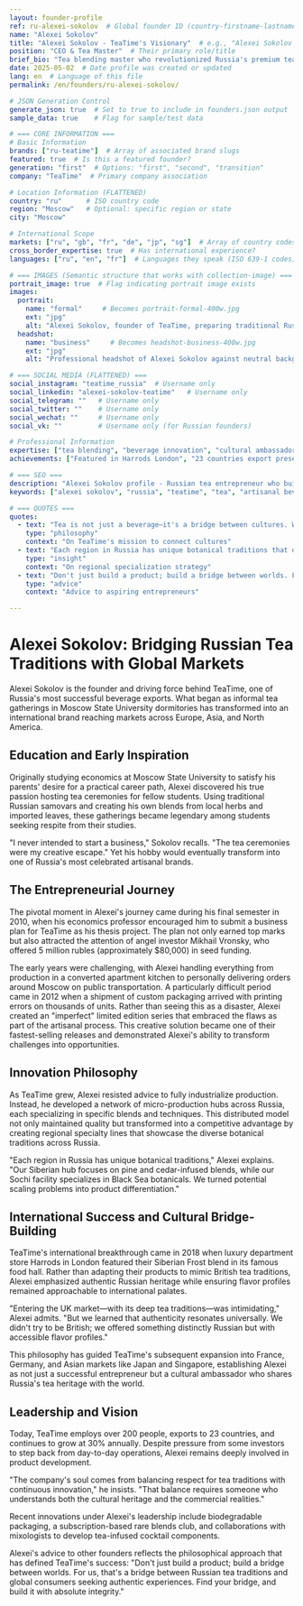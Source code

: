 ```yaml
---
layout: founder-profile
ref: ru-alexei-sokolov  # Global founder ID (country-firstname-lastname format)
name: "Alexei Sokolov"
title: "Alexei Sokolov - TeaTime's Visionary"  # e.g., "Alexei Sokolov - Moscow's Tea Master"
position: "CEO & Tea Master"  # Their primary role/title
brief_bio: "Tea blending master who revolutionized Russia's premium tea market with unique botanical infusions."
date: 2025-05-02  # Date profile was created or updated
lang: en  # Language of this file
permalink: /en/founders/ru-alexei-sokolov/

# JSON Generation Control
generate_json: true  # Set to true to include in founders.json output
sample_data: true    # Flag for sample/test data

# === CORE INFORMATION ===
# Basic Information
brands: ["ru-teatime"]  # Array of associated brand slugs
featured: true  # Is this a featured founder?
generation: "first"  # Options: "first", "second", "transition"
company: "TeaTime"  # Primary company association

# Location Information (FLATTENED)
country: "ru"      # ISO country code
region: "Moscow"   # Optional: specific region or state
city: "Moscow"

# International Scope
markets: ["ru", "gb", "fr", "de", "jp", "sg"]  # Array of country codes where they operate
cross_border_expertise: true  # Has international experience?
languages: ["ru", "en", "fr"]  # Languages they speak (ISO 639-1 codes)

# === IMAGES (Semantic structure that works with collection-image) ===
portrait_image: true  # Flag indicating portrait image exists
images:
  portrait:
    name: "formal"     # Becomes portrait-formal-400w.jpg
    ext: "jpg"
    alt: "Alexei Sokolov, founder of TeaTime, preparing traditional Russian tea ceremony with antique brass samovar while wearing traditional Russian vest in elegant tearoom setting"
  headshot:
    name: "business"     # Becomes headshot-business-400w.jpg
    ext: "jpg"
    alt: "Professional headshot of Alexei Sokolov against neutral background, wearing business attire with confident expression"

# === SOCIAL MEDIA (FLATTENED) ===
social_instagram: "teatime_russia"  # Username only
social_linkedin: "alexei-sokolov-teatime"   # Username only
social_telegram: ""   # Username only
social_twitter: ""    # Username only
social_wechat: ""     # Username only
social_vk: ""         # Username only (for Russian founders)

# Professional Information
expertise: ["tea blending", "beverage innovation", "cultural ambassador", "brand storytelling"]  # Max 4 items
achievements: ["Featured in Harrods London", "23 countries export presence", "30% annual growth rate"]

# === SEO ===
description: "Alexei Sokolov profile - Russian tea entrepreneur who built TeaTime into an international artisanal tea brand with 23-country presence."
keywords: ["alexei sokolov", "russia", "teatime", "tea", "artisanal beverages", "harrods", "cultural ambassador"]

# === QUOTES ===
quotes:
  - text: "Tea is not just a beverage—it's a bridge between cultures. When we share tea, we share stories, traditions, and understanding."
    type: "philosophy"
    context: "On TeaTime's mission to connect cultures"
  - text: "Each region in Russia has unique botanical traditions that deserve to be preserved and celebrated globally."
    type: "insight"
    context: "On regional specialization strategy"
  - text: "Don't just build a product; build a bridge between worlds. Find your bridge, and build it with absolute integrity."
    type: "advice"
    context: "Advice to aspiring entrepreneurs"

---
```


# Alexei Sokolov: Bridging Russian Tea Traditions with Global Markets

Alexei Sokolov is the founder and driving force behind TeaTime, one of Russia's most successful beverage exports. What began as informal tea gatherings in Moscow State University dormitories has transformed into an international brand reaching markets across Europe, Asia, and North America.

## Education and Early Inspiration

Originally studying economics at Moscow State University to satisfy his parents' desire for a practical career path, Alexei discovered his true passion hosting tea ceremonies for fellow students. Using traditional Russian samovars and creating his own blends from local herbs and imported leaves, these gatherings became legendary among students seeking respite from their studies.

"I never intended to start a business," Sokolov recalls. "The tea ceremonies were my creative escape." Yet his hobby would eventually transform into one of Russia's most celebrated artisanal brands.

## The Entrepreneurial Journey

The pivotal moment in Alexei's journey came during his final semester in 2010, when his economics professor encouraged him to submit a business plan for TeaTime as his thesis project. The plan not only earned top marks but also attracted the attention of angel investor Mikhail Vronsky, who offered 5 million rubles (approximately $80,000) in seed funding.

The early years were challenging, with Alexei handling everything from production in a converted apartment kitchen to personally delivering orders around Moscow on public transportation. A particularly difficult period came in 2012 when a shipment of custom packaging arrived with printing errors on thousands of units. Rather than seeing this as a disaster, Alexei created an "imperfect" limited edition series that embraced the flaws as part of the artisanal process. This creative solution became one of their fastest-selling releases and demonstrated Alexei's ability to transform challenges into opportunities.

## Innovation Philosophy

As TeaTime grew, Alexei resisted advice to fully industrialize production. Instead, he developed a network of micro-production hubs across Russia, each specializing in specific blends and techniques. This distributed model not only maintained quality but transformed into a competitive advantage by creating regional specialty lines that showcase the diverse botanical traditions across Russia.

"Each region in Russia has unique botanical traditions," Alexei explains. "Our Siberian hub focuses on pine and cedar-infused blends, while our Sochi facility specializes in Black Sea botanicals. We turned potential scaling problems into product differentiation."

## International Success and Cultural Bridge-Building

TeaTime's international breakthrough came in 2018 when luxury department store Harrods in London featured their Siberian Frost blend in its famous food hall. Rather than adapting their products to mimic British tea traditions, Alexei emphasized authentic Russian heritage while ensuring flavor profiles remained approachable to international palates.

"Entering the UK market—with its deep tea traditions—was intimidating," Alexei admits. "But we learned that authenticity resonates universally. We didn't try to be British; we offered something distinctly Russian but with accessible flavor profiles."

This philosophy has guided TeaTime's subsequent expansion into France, Germany, and Asian markets like Japan and Singapore, establishing Alexei as not just a successful entrepreneur but a cultural ambassador who shares Russia's tea heritage with the world.

## Leadership and Vision

Today, TeaTime employs over 200 people, exports to 23 countries, and continues to grow at 30% annually. Despite pressure from some investors to step back from day-to-day operations, Alexei remains deeply involved in product development.

"The company's soul comes from balancing respect for tea traditions with continuous innovation," he insists. "That balance requires someone who understands both the cultural heritage and the commercial realities."

Recent innovations under Alexei's leadership include biodegradable packaging, a subscription-based rare blends club, and collaborations with mixologists to develop tea-infused cocktail components.

Alexei's advice to other founders reflects the philosophical approach that has defined TeaTime's success: "Don't just build a product; build a bridge between worlds. For us, that's a bridge between Russian tea traditions and global consumers seeking authentic experiences. Find your bridge, and build it with absolute integrity."
